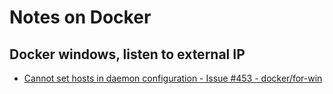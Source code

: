 # Notes on Docker

## Docker windows, listen to external IP

- [Cannot set hosts in daemon configuration - Issue #453 - docker/for-win](https://github.com/docker/for-win/issues/453)
